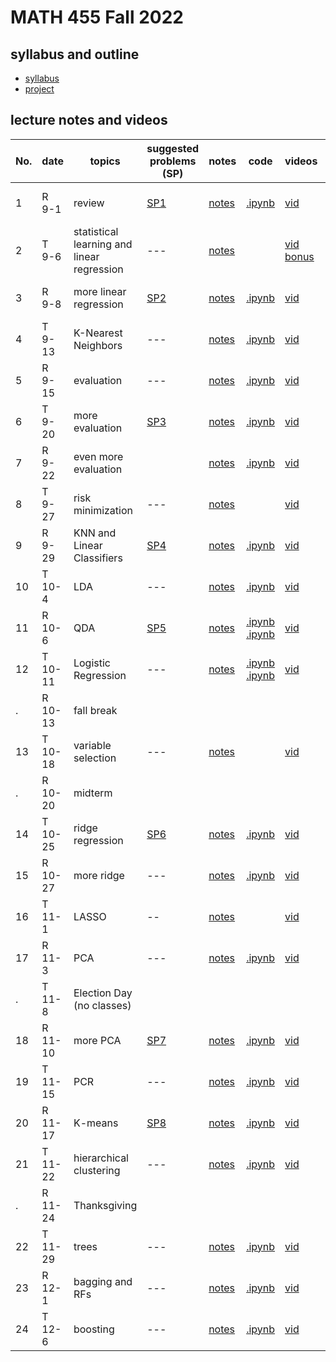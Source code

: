 # MATH 455 Fall 2022

## syllabus and outline

- [syllabus](docs/syllabus.md)
- [project](docs/project.pdf)

## lecture notes and videos

No. | date | topics | suggested problems (SP) | notes | code | videos | quiz problem (QP) | 
--- | --- | --- | --- | --- | --- | --- | --- | 
1|R 9-1 | review | [SP1](sp/SP1_questions.pdf) | [notes](lns/lec1.pdf)| [.ipynb](https://drive.google.com/file/d/1oZU5LX3sVJ9KnPLx1m9x1Nqwb0pM8r3K/view?usp=sharing) | [vid](https://youtu.be/hMJt1JczF4c)| [QP 1](qp/qp1.pdf) due Sept 8 | 
2|T 9-6 | statistical learning and linear regression | --- | [notes](lns/lec2.pdf)| | [vid](https://youtu.be/80MIZbpCxAA) [bonus](https://youtu.be/e2PJqfx134g)|  | 
3|R 9-8 | more linear regression | [SP2](sp/SP2_questions.pdf)| [notes](lns/lec3.pdf)| [.ipynb](code/lab2_regression.ipynb) | [vid](https://youtu.be/eUodj45Yu64) | [QP 2](qp/qp2.pdf) due Sept 15 | 
4|T 9-13 | K-Nearest Neighbors | --- | [notes](lns/lec4.pdf)|  [.ipynb](code/lab3_knn.ipynb) | [vid](https://youtu.be/Had_sFlVbhg) | --- | 
5|R 9-15 | evaluation | --- | [notes](lns/lec5.pdf) | [.ipynb](code/lab3_knn.ipynb) | [vid](https://youtu.be/fwBXj_70S00) | [QP 3](qp/qp3.pdf) due Sept 22 | 
6|T 9-20 | more evaluation | [SP3](sp/SP3_questions.pdf) | [notes](lns/lec6.pdf) | [.ipynb](code/lab4_evaluation.ipynb) | [vid](https://youtu.be/5NFST65VyBY) | --- |
7|R 9-22 | even more evaluation | | [notes](lns/lec7.pdf)|  [.ipynb](code/lab5_more_eval.ipynb)  | [vid](https://youtu.be/ZwNaCy6PpC4)|[QP 4](qp/qp4.pdf) due Sept 29 | 
8|T 9-27 | risk minimization |  --- | [notes](lns/lec8.pdf)|  | [vid](https://youtu.be/-IcBJM14oUo)| --- |
9|R 9-29 | KNN and Linear Classifiers | [SP4](sp/SP4_questions.pdf)| [notes](lns/lec9.pdf)| [.ipynb](code/lab6_knn_class.ipynb) | [vid](https://youtu.be/5wFpOEoYStQ)| [QP 5](qp/qp5.pdf) due Oct 6 | 
10 |T 10-4 | LDA | --- | [notes](lns/lec10.pdf)| [.ipynb](code/lab7_imbalance.ipynb) | [vid](https://youtu.be/2LqyJrDWmuc)| --- | 
11|R 10-6 | QDA | [SP5](sp/SP5_questions.pdf) | [notes](lns/lec11.pdf)| [.ipynb](code/lab8_lda.ipynb) [.ipynb](code/lab9_qda.ipynb) | [vid](https://youtu.be/ZIy8T1GNyD4) | [QP 6](qp/qp6.pdf) due Oct 17 | 
12|T 10-11 | Logistic Regression | --- | [notes](lns/lec12.pdf)| [.ipynb](code/lab10_masking.ipynb) [.ipynb](code/lab11_logistic.ipynb)  | [vid](https://youtu.be/OJ2ZduZYVYA)| --- | 
. |R 10-13 | fall break | 
13 | T 10-18 | variable selection | --- | [notes](lns/lec13.pdf)| | [vid](https://youtu.be/r5JQI2cIOHs)| --- | 
.| R 10-20 | midterm | 
14|T 10-25 | ridge regression | [SP6](sp/SP6_questions.pdf) | [notes](lns/lec14.pdf)| [.ipynb](code/lab12_var_sel.ipynb) | [vid](https://youtu.be/ZaLSsM1-10A) | [QP7](qp/qp7.pdf) due Nov 1 | 
15|R 10-27 | more ridge | --- | [notes](lns/lec15.pdf)| [.ipynb](code/lab13_ridge.ipynb)  | [vid](https://youtu.be/cK_YTC1GmYU)| ---  | 
16|T 11-1 | LASSO | -- | [notes](lns/lec16.pdf) | | [vid](https://youtu.be/83QbTNNehYs)|  | 
17 |R 11-3 | PCA | --- | [notes](lns/lec17.pdf) | [.ipynb](code/lab14_lasso.ipynb)  | [vid](https://youtu.be/pd0id2CczBU) |  |
. | T 11-8 | Election Day (no classes) | 
18|R 11-10 | more PCA | [SP7](sp/SP7_questions.pdf) | [notes](lns/lec18.pdf)| [.ipynb](code/lab15_pca.ipynb)  | [vid](https://youtu.be/HVrDAMGDe9w)| [QP8](qp/qp8.pdf) due Nov 17 | 
19|T 11-15 | PCR | --- | [notes](lns/lec19.pdf)| [.ipynb](code/lab16_pcr.ipynb) | [vid](https://youtu.be/aT7yHwP917E)|  --- | 
20|R 11-17 | K-means | [SP8](sp/SP8_questions.pdf) | [notes](lns/lec20.pdf)| [.ipynb](code/lab17_kmeans.ipynb) | [vid](https://youtu.be/MfOuwa2musw) | [QP9](qp/qp9.pdf) due Nov 29 | 
21|T 11-22 | hierarchical clustering | --- | [notes](lns/lec21.pdf)| [.ipynb](code/lab18_hierarchical.ipynb) | [vid](https://youtu.be/a83qwKsoQCU) | ---  | 
. | R 11-24 | Thanksgiving | 
22|T 11-29 | trees | --- | [notes](lns/lec22.pdf)| [.ipynb](code/lec22.ipynb)  | [vid](https://youtu.be/IuWayjeHMAk) |  | 
23|R 12-1 | bagging and RFs | --- |[notes](lns/lec22.pdf)| [.ipynb](code/lec23.ipynb) | [vid]() | [QP10](qp/qp10.pdf) due Dec 8 | 
24|T 12-6 | boosting | --- | [notes](lns/lec23.pdf)|[.ipynb](code/lec24.ipynb) |  [vid]() | --- | 



